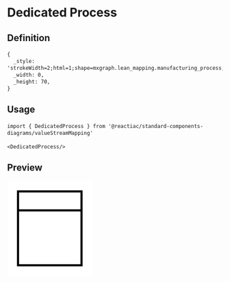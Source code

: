 # Dedicated Process

## Definition

```
{
  _style: 'strokeWidth=2;html=1;shape=mxgraph.lean_mapping.manufacturing_process;fontSize=12;verticalAlign=middle;html=1;align=center;whiteSpace=wrap;',
  _width: 0,
  _height: 70,
}
```

## Usage

```
import { DedicatedProcess } from '@reactiac/standard-components-diagrams/valueStreamMapping'

<DedicatedProcess/>
```

## Preview

<img src="./dedicated-process.png" width="200"/>
